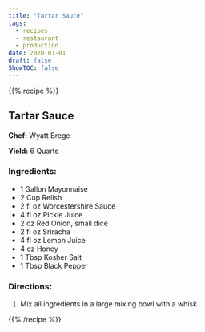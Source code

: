 ```yaml
---
title: "Tartar Sauce"
tags:
  - recipes
  - restaurant
  - production
date: 2020-01-01 
draft: false
ShowTOC: false
---
```


{{% recipe %}}

## Tartar Sauce

**Chef:** Wyatt Brege

**Yield:** 6 Quarts

### Ingredients:

- 1 Gallon Mayonnaise
- 2 Cup Relish
- 2 fl oz Worcestershire Sauce
- 4 fl oz Pickle Juice
- 2 oz Red Onion, small dice
- 2 fl oz Sriracha
- 4 fl oz Lemon Juice
- 4 oz Honey
- 1 Tbsp Kosher Salt
- 1 Tbsp Black Pepper

### Directions:

1.  Mix all ingredients in a large mixing bowl with a whisk



{{% /recipe %}}
